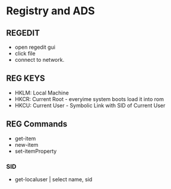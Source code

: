 # Registry and ADS
## REGEDIT
- open regedit gui
- click file
- connect to network.
## REG KEYS
- HKLM: Local Machine
- HKCR: Current Root - everyime system boots load it into rom
- HKCU: Current User - Symbolic Link with SID of Current User
## REG Commands
- get-item
- new-item
- set-itemProperty
### SID
- get-localuser | select name, sid
